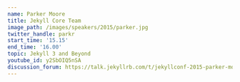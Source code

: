 ```yaml
---
name: Parker Moore
title: Jekyll Core Team
image_path: /images/speakers/2015/parker.jpg
twitter_handle: parkr
start_time: '15.15'
end_time: '16.00'
topic: Jekyll 3 and Beyond
youtube_id: y2SbOIQ5nSA
discussion_forum: https://talk.jekyllrb.com/t/jekyllconf-2015-parker-moore-jekyll-3-and-beyond-post-talk-discussion/404
---
```

